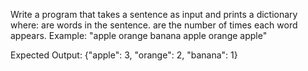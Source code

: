 Write a program that takes a sentence as input and prints a dictionary where:
are words in the sentence.
are the number of times each word appears.
Example:
"apple orange banana apple orange apple"

Expected Output:
{"apple": 3, "orange": 2, "banana": 1}